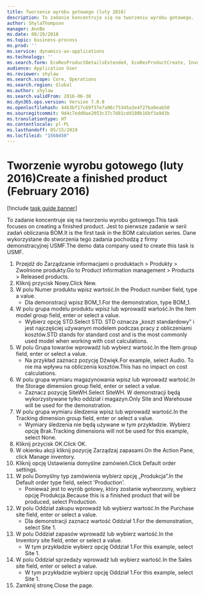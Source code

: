 ```yaml
---
title: Tworzenie wyrobu gotowego (luty 2016)
description: To zadanie koncentruje się na tworzeniu wyrobu gotowego.
author: ShylaThompson
manager: AnnBe
ms.date: 08/29/2018
ms.topic: business-process
ms.prod: ''
ms.service: dynamics-ax-applications
ms.technology: ''
ms.search.form: EcoResProductDetailsExtended, EcoResProductCreate, InventItemOrderSetup
audience: Application User
ms.reviewer: shylaw
ms.search.scope: Core, Operations
ms.search.region: Global
ms.author: shylaw
ms.search.validFrom: 2016-06-30
ms.dyn365.ops.version: Version 7.0.0
ms.openlocfilehash: 44b3bf17c69f37e7a96c75345a3e4f27ba9eab50
ms.sourcegitcommit: 9d4c7edd0ae2053c37c7d81cdd180b16bf3a9d3b
ms.translationtype: HT
ms.contentlocale: pl-PL
ms.lasthandoff: 05/15/2019
ms.locfileid: "1568450"
---
```

# <a name="create-a-finished-product-february-2016"></a><span data-ttu-id="a2e76-103">Tworzenie wyrobu gotowego (luty 2016)</span><span class="sxs-lookup"><span data-stu-id="a2e76-103">Create a finished product (February 2016)</span></span>

[!include [task guide banner](../../includes/task-guide-banner.md)]

<span data-ttu-id="a2e76-104">To zadanie koncentruje się na tworzeniu wyrobu gotowego.</span><span class="sxs-lookup"><span data-stu-id="a2e76-104">This task focuses on creating a finished product.</span></span> <span data-ttu-id="a2e76-105">Jest to pierwsze zadanie w serii zadań obliczania BOM.</span><span class="sxs-lookup"><span data-stu-id="a2e76-105">It is the first task in the BOM calculation series.</span></span> <span data-ttu-id="a2e76-106">Dane wykorzystane do stworzenia tego zadania pochodzą z firmy demonstracyjnej USMF.</span><span class="sxs-lookup"><span data-stu-id="a2e76-106">The demo data company used to create this task is USMF.</span></span>

1. <span data-ttu-id="a2e76-107">Przejdź do Zarządzanie informacjami o produktach > Produkty > Zwolnione produkty.</span><span class="sxs-lookup"><span data-stu-id="a2e76-107">Go to Product information management > Products > Released products.</span></span>
2. <span data-ttu-id="a2e76-108">Kliknij przycisk Nowy.</span><span class="sxs-lookup"><span data-stu-id="a2e76-108">Click New.</span></span>
3. <span data-ttu-id="a2e76-109">W polu Numer produktu wpisz wartość.</span><span class="sxs-lookup"><span data-stu-id="a2e76-109">In the Product number field, type a value.</span></span>
    * <span data-ttu-id="a2e76-110">Dla demonstracji wpisz BOM_1.</span><span class="sxs-lookup"><span data-stu-id="a2e76-110">For the demonstration, type BOM_1.</span></span>  
4. <span data-ttu-id="a2e76-111">W polu grupa modelu produktu wpisz lub wprowadź wartość.</span><span class="sxs-lookup"><span data-stu-id="a2e76-111">In the Item model group field, enter or select a value.</span></span>
    * <span data-ttu-id="a2e76-112">Wybierz opcję STD.</span><span class="sxs-lookup"><span data-stu-id="a2e76-112">Select STD.</span></span> <span data-ttu-id="a2e76-113">STD oznacza „koszt standardowy” i jest najczęściej używanym modelem podczas pracy z obliczeniami kosztów.</span><span class="sxs-lookup"><span data-stu-id="a2e76-113">STD stands for standard cost and is the most commonly used model when working with cost calculations.</span></span>  
5. <span data-ttu-id="a2e76-114">W polu Grupa towarów wprowadź lub wybierz wartość.</span><span class="sxs-lookup"><span data-stu-id="a2e76-114">In the Item group field, enter or select a value.</span></span>
    * <span data-ttu-id="a2e76-115">Na przykład zaznacz pozycję Dźwięk.</span><span class="sxs-lookup"><span data-stu-id="a2e76-115">For example, select Audio.</span></span> <span data-ttu-id="a2e76-116">To nie ma wpływu na obliczenia kosztów.</span><span class="sxs-lookup"><span data-stu-id="a2e76-116">This has no impact on cost calculations.</span></span>  
6. <span data-ttu-id="a2e76-117">W polu grupa wymiaru magazynowania wpisz lub wprowadź wartość.</span><span class="sxs-lookup"><span data-stu-id="a2e76-117">In the Storage dimension group field, enter or select a value.</span></span>
    * <span data-ttu-id="a2e76-118">Zaznacz pozycję SiteWH.</span><span class="sxs-lookup"><span data-stu-id="a2e76-118">Select SiteWH.</span></span> <span data-ttu-id="a2e76-119">W demonstracji będą wykorzystywane tylko oddział i magazyn.</span><span class="sxs-lookup"><span data-stu-id="a2e76-119">Only Site and Warehouse will be used for the demonstration.</span></span>  
7. <span data-ttu-id="a2e76-120">W polu grupa wymiaru śledzenia wpisz lub wprowadź wartość.</span><span class="sxs-lookup"><span data-stu-id="a2e76-120">In the Tracking dimension group field, enter or select a value.</span></span>
    * <span data-ttu-id="a2e76-121">Wymiary śledzenia nie będą używane w tym przykładzie. Wybierz opcję Brak.</span><span class="sxs-lookup"><span data-stu-id="a2e76-121">Tracking dimensions will not be used for this example, select None.</span></span>  
8. <span data-ttu-id="a2e76-122">Kliknij przycisk OK.</span><span class="sxs-lookup"><span data-stu-id="a2e76-122">Click OK.</span></span>
9. <span data-ttu-id="a2e76-123">W okienku akcji kliknij pozycję Zarządzaj zapasami.</span><span class="sxs-lookup"><span data-stu-id="a2e76-123">On the Action Pane, click Manage inventory.</span></span>
10. <span data-ttu-id="a2e76-124">Kliknij opcję Ustawienia domyślne zamówień.</span><span class="sxs-lookup"><span data-stu-id="a2e76-124">Click Default order settings.</span></span>
11. <span data-ttu-id="a2e76-125">W polu Domyślny typ zamówienia wybierz opcję „Produkcja”.</span><span class="sxs-lookup"><span data-stu-id="a2e76-125">In the Default order type field, select 'Production'.</span></span>
    * <span data-ttu-id="a2e76-126">Ponieważ jest to wyrób gotowy, który zostanie wytworzony, wybierz opcję Produkcja.</span><span class="sxs-lookup"><span data-stu-id="a2e76-126">Because this is a finished product that will be produced, select Production.</span></span>  
12. <span data-ttu-id="a2e76-127">W polu Oddział zakupu wprowadź lub wybierz wartość.</span><span class="sxs-lookup"><span data-stu-id="a2e76-127">In the Purchase site field, enter or select a value.</span></span>
    * <span data-ttu-id="a2e76-128">Dla demonstracji zaznacz wartość Oddział 1.</span><span class="sxs-lookup"><span data-stu-id="a2e76-128">For the demonstration, select Site 1.</span></span>  
13. <span data-ttu-id="a2e76-129">W polu Oddział zapasów wprowadź lub wybierz wartość.</span><span class="sxs-lookup"><span data-stu-id="a2e76-129">In the Inventory site field, enter or select a value.</span></span>
    * <span data-ttu-id="a2e76-130">W tym przykładzie wybierz opcję Oddział 1.</span><span class="sxs-lookup"><span data-stu-id="a2e76-130">For this example, select Site 1.</span></span>  
14. <span data-ttu-id="a2e76-131">W polu Oddział sprzedaży wprowadź lub wybierz wartość.</span><span class="sxs-lookup"><span data-stu-id="a2e76-131">In the Sales site field, enter or select a value.</span></span>
    * <span data-ttu-id="a2e76-132">W tym przykładzie wybierz opcję Oddział 1.</span><span class="sxs-lookup"><span data-stu-id="a2e76-132">For this example, select Site 1.</span></span>  
15. <span data-ttu-id="a2e76-133">Zamknij stronę.</span><span class="sxs-lookup"><span data-stu-id="a2e76-133">Close the page.</span></span>

